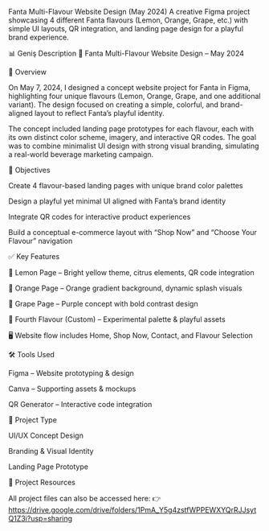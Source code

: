 Fanta Multi-Flavour Website Design (May 2024)
A creative Figma project showcasing 4 different Fanta flavours (Lemon, Orange, Grape, etc.) with simple UI layouts, QR integration, and landing page design for a playful brand experience.

📊 Geniş Description
🥤 Fanta Multi-Flavour Website Design – May 2024

📌 Overview

On May 7, 2024, I designed a concept website project for Fanta in Figma, highlighting four unique flavours (Lemon, Orange, Grape, and one additional variant). The design focused on creating a simple, colorful, and brand-aligned layout to reflect Fanta’s playful identity.

The concept included landing page prototypes for each flavour, each with its own distinct color scheme, imagery, and interactive QR codes. The goal was to combine minimalist UI design with strong visual branding, simulating a real-world beverage marketing campaign.

🎯 Objectives

Create 4 flavour-based landing pages with unique brand color palettes

Design a playful yet minimal UI aligned with Fanta’s brand identity

Integrate QR codes for interactive product experiences

Build a conceptual e-commerce layout with “Shop Now” and “Choose Your Flavour” navigation

✅ Key Features

🍋 Lemon Page – Bright yellow theme, citrus elements, QR code integration

🍊 Orange Page – Orange gradient background, dynamic splash visuals

🍇 Grape Page – Purple concept with bold contrast design

🥭 Fourth Flavour (Custom) – Experimental palette & playful assets

🖥️ Website flow includes Home, Shop Now, Contact, and Flavour Selection

🛠️ Tools Used

Figma – Website prototyping & design

Canva – Supporting assets & mockups

QR Generator – Interactive code integration

📂 Project Type

UI/UX Concept Design

Branding & Visual Identity

Landing Page Prototype

🔗 Project Resources

All project files can also be accessed here: 👉 https://drive.google.com/drive/folders/1PmA_Y5g4zstfWPPEWXYQrRJJsytQ1Z3i?usp=sharing
